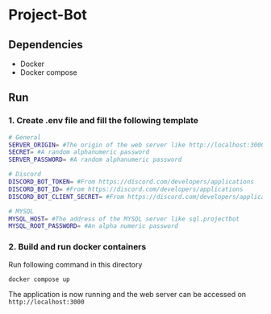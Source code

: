 # Project-Bot

## Dependencies
- Docker
- Docker compose

## Run

### 1. Create .env file and fill the following template
```bash
# General
SERVER_ORIGIN= #The origin of the web server like http://localhost:3000
SECRET= #A random alphanumeric password
SERVER_PASSWORD= #A random alphanumeric password

# Discord
DISCORD_BOT_TOKEN= #From https://discord.com/developers/applications
DISCORD_BOT_ID= #From https://discord.com/developers/applications
DISCORD_BOT_CLIENT_SECRET= #From https://discord.com/developers/applications

# MYSQL
MYSQL_HOST= #The address of the MYSQL server like sql.projectbot
MYSQL_ROOT_PASSWORD= #An alpha numeric password
```

### 2. Build and run docker containers
Run following command in this directory
```bash
docker compose up
```
The application is now running and the web server can be accessed on `http://localhost:3000`